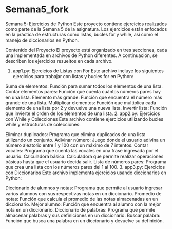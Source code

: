 # Semana5_fork

Semana 5: Ejercicios de Python
Este proyecto contiene ejercicios realizados como parte de la Semana 5 de la asignatura. Los ejercicios están enfocados en la práctica de estructuras como listas, bucles for y while, así como el manejo de diccionarios en Python.

Contenido del Proyecto
El proyecto está organizado en tres secciones, cada una implementada en archivos de Python diferentes. A continuación, se describen los ejercicios resueltos en cada archivo.

1. app1.py: Ejercicios de Listas con For
Este archivo incluye los siguientes ejercicios para trabajar con listas y bucles for en Python:

Suma de elementos: Función para sumar todos los elementos de una lista.
Contar elementos pares: Función que cuenta cuántos números pares hay en una lista.
Elemento más grande: Función que encuentra el número más grande de una lista.
Multiplicar elementos: Función que multiplica cada elemento de una lista por 2 y devuelve una nueva lista.
Invertir lista: Función que invierte el orden de los elementos de una lista.
2. app2.py: Ejercicios con While y Colecciones
Este archivo contiene ejercicios utilizando bucles while y estructuras de colecciones:

Eliminar duplicados: Programa que elimina duplicados de una lista utilizando un conjunto.
Adivinar número: Juego donde el usuario adivina un número aleatorio entre 1 y 100 con un máximo de 7 intentos.
Contar vocales: Programa que cuenta las vocales en una frase ingresada por el usuario.
Calculadora básica: Calculadora que permite realizar operaciones básicas hasta que el usuario decida salir.
Lista de números pares: Programa que crea una lista con los números pares del 1 al 100.
3. app3.py: Ejercicios con Diccionarios
Este archivo implementa ejercicios usando diccionarios en Python:

Diccionario de alumnos y notas: Programa que permite al usuario ingresar varios alumnos con sus respectivas notas en un diccionario.
Promedio de notas: Función que calcula el promedio de las notas almacenadas en un diccionario.
Mejor alumno: Función que encuentra al alumno con la mejor nota en un diccionario.
Diccionario de palabras: Programa que permite almacenar palabras y sus definiciones en un diccionario.
Buscar palabra: Función que busca una palabra en un diccionario y devuelve su definición.
